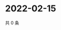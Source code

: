 # 2022-02-15

共 0 条

<!-- BEGIN WEIBO -->
<!-- 最后更新时间 Tue Feb 15 2022 13:13:38 GMT+0800 (China Standard Time) -->

<!-- END WEIBO -->
